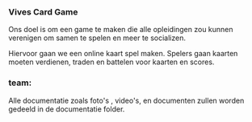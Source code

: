 ### Vives Card Game

Ons doel is om een game te maken die alle opleidingen zou kunnen  verenigen om samen te spelen en meer te socializen.

Hiervoor gaan we een online kaart spel maken. Spelers gaan kaarten moeten verdienen, traden en battelen voor kaarten en scores.

### team:

Alle documentatie zoals foto's , video's, en documenten zullen worden gedeeld in de documentatie folder.